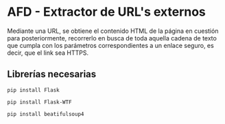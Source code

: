 # AFD - Extractor de URL's externos
Mediante una URL, se obtiene el contenido HTML de la página en cuestión para posteriormente, 
recorrerlo en busca de toda aquella cadena de texto que cumpla con los parámetros correspondientes
a un enlace seguro, es decir, que el link sea HTTPS.
## Librerías necesarias
`pip install Flask`

`pip install Flask-WTF`

`pip install beatifulsoup4`
